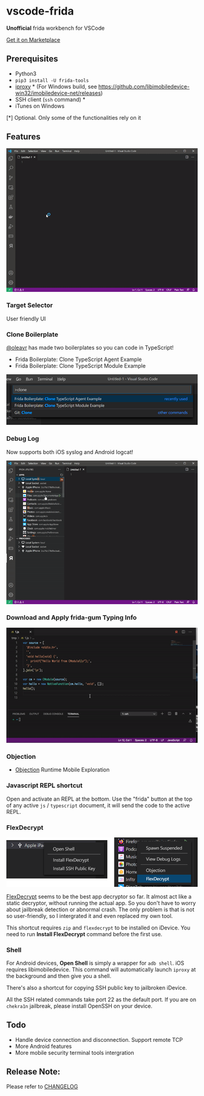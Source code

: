 # vscode-frida

**Unofficial** frida workbench for VSCode

[Get it on Marketplace](https://marketplace.visualstudio.com/items?itemName=CodeColorist.vscode-frida)

## Prerequisites

* Python3
* `pip3 install -U frida-tools`
* [iproxy](https://libimobiledevice.org/#get-started) * (For Windows build, see https://github.com/libimobiledevice-win32/imobiledevice-net/releases)
* SSH client (`ssh` command) *
* iTunes on Windows

[*] Optional. Only some of the functionalities rely on it

## Features

![demo](resources/doc/demo.gif)

### Target Selector

User friendly UI

### Clone Boilerplate

[@oleavr](https://github.com/oleavr) has made two boilerplates so you can code in TypeScript!

* Frida Boilerplate: Clone TypeScript Agent Example
* Frida Boilerplate: Clone TypeScript Module Example

![Clong Boilerplate from GitHub](resources/doc/clone.png)

### Debug Log

Now supports both iOS syslog and Android logcat!

![Debug Log](resources/doc/syslog.gif)

### Download and Apply frida-gum Typing Info

![Typing](resources/doc/typing.gif)

### Objection

* [Objection](https://github.com/sensepost/objection) Runtime Mobile Exploration

### Javascript REPL shortcut

Open and activate an REPL at the bottom. Use the "frida" button at the top of any active `js` / `typescript` document, it will send the code to the active REPL.

### FlexDecrypt

![FlexDecrypt](resources/doc/flexdecrypt.png)

[FlexDecrypt](https://github.com/JohnCoates/flexdecrypt) seems to be the best app decryptor so far. It almost act like a static decryptor, without running the actual app. So you don't have to worry about jailbreak detection or abnormal crash. The only problem is that is not so user-friendly, so I intergrated it and even replaced my own tool.

This shortcut requires `zip` and `flexdecrypt` to be installed on iDevice. You need to run **Install FlexDecrypt** command before the first use.

### Shell

For Android devices, **Open Shell** is simply a wrapper for `adb shell`. iOS requires libimobiledevice. This command will automatically launch `iproxy` at the background and then give you a shell.

There's also a shortcut for copying SSH public key to jailbroken iDevice.

All the SSH related commands take port 22 as the default port. If you are on `chekra1n` jailbreak, please install OpenSSH on your device.

## Todo

* Handle device connection and disconnection. Support remote TCP
* More Android features
* More mobile security terminal tools intergration

## Release Note:

Please refer to [CHANGELOG](CHANGELOG.md)
